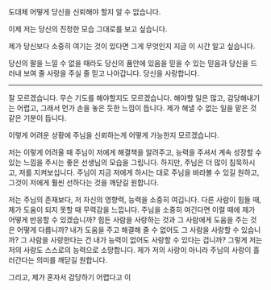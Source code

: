 도대체 어떻게 당신을 신뢰해야 할지 알 수 없습니다.

이제 저는 당신의 진정한 모습 그대로를 보고 싶습니다.

제가 당신보다 소중히 여기는 것이 있다면 그게 무엇인지 지금 이 시간 알고 싶습니다.

당신의 팔을 느낄 수 없을 때라도 당신의 품안에 있음을 믿을 수 있는 믿음과 당신을 드러내 보여 줄 사랑을 주실 줄 믿고 나아갑니다. 당신을 사랑합니다.

---

잘 모르겠습니다. 무슨 기도를 해야할지도 모르겠습니다.
해야할 일은 많고, 감당해내기는 어렵고, 그래서 먼가 손을 놓은 듯한 느낌이 듭니다.
제가 해낼 수 없는 일을 맡은 것 같은 기분이 듭니다.

이렇게 어려운 상황에 주님을 신뢰하는게 어떻게 가능한지 모르겠습니다.

저는 이렇게 어려울 때 주님이 저에게 해결책을 알려주고, 능력을 주셔서 계속 성장할 수 있는 느낌을 주시는 좋은 선생님의 모습을 그립니다.
하지만, 주님은 더 많이 침묵하시고, 저를 지켜보십니다. 주님이 지금 저에게 하시는 대로 주님을 바라볼 수 있길 원하고, 그것이 저에게 훨씬 선하다는 것을 깨닫길 원합니다.

저는 주님의 존재보다, 저 자신의 영향력, 능력을 소중히 여깁니다. 다른 사람이 힘들 때, 제가 도움이 되지 못할 때 무력감을 느낍니다. 주님을 소중히 여긴다면 이럴 때에 제가 어떻게 반응할 수 있겠습니까? 힘든 사람을 사랑하는 것과 그 사람에게 도움을 주는 것은 어떻게 다릅니까? 내가 도움을 주고 해결해 줄 수 없어도 그 사람을 사랑할 수 있습니까?
그 사람을 사랑한다는 건 내가 능력이 없어도 사랑할 수 있다는 겁니까?
그렇게 저는 저의 사랑도 스스로의 능력으로 소망합니다. 제가 저의 사랑이 아니라 주님의 사랑이 흘러간다는 의미를 깨닫길 원합니다.

그리고, 제가 혼자서 감당하기 어렵다고 이